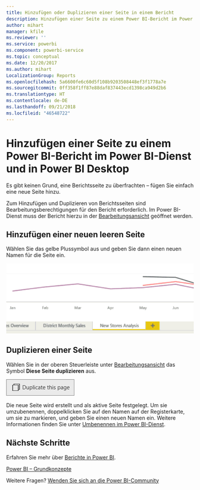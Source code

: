 ```yaml
---
title: Hinzufügen oder Duplizieren einer Seite in einem Bericht
description: Hinzufügen einer Seite zu einem Power BI-Bericht im Power BI-Dienst und in Power BI Desktop
author: mihart
manager: kfile
ms.reviewer: ''
ms.service: powerbi
ms.component: powerbi-service
ms.topic: conceptual
ms.date: 12/20/2017
ms.author: mihart
LocalizationGroup: Reports
ms.openlocfilehash: 5a6600fe6c60d5f108b9203508448ef3f1778a7e
ms.sourcegitcommit: 0ff358f1ff87e88daf837443ecd1398ca949d2b6
ms.translationtype: HT
ms.contentlocale: de-DE
ms.lasthandoff: 09/21/2018
ms.locfileid: "46548722"
---
```

# <a name="add-a-page-to-a-power-bi-report-in-power-bi-service-and-power-bi-desktop"></a>Hinzufügen einer Seite zu einem Power BI-Bericht im Power BI-Dienst und in Power BI Desktop
Es gibt keinen Grund, eine Berichtsseite zu überfrachten – fügen Sie einfach eine neue Seite hinzu. 

Zum Hinzufügen und Duplizieren von Berichtsseiten sind Bearbeitungsberechtigungen für den Bericht erforderlich. Im Power BI-Dienst muss der Bericht hierzu in der [Bearbeitungsansicht](consumer/end-user-reading-view.md) geöffnet werden. 

## <a name="add-a-new-blank-page"></a>Hinzufügen einer neuen leeren Seite
Wählen Sie das gelbe Plussymbol aus und geben Sie dann einen neuen Namen für die Seite ein.  

![](media/power-bi-report-add-page/reorderpages2.gif)

## <a name="duplicate-a-page"></a>Duplizieren einer Seite
Wählen Sie in der oberen Steuerleiste unter [Bearbeitungsansicht](service-interact-with-a-report-in-editing-view.md) das Symbol **Diese Seite duplizieren** aus.

![](media/power-bi-report-add-page/pbi_duplicate.png)

Die neue Seite wird erstellt und als aktive Seite festgelegt. Um sie umzubenennen, doppelklicken Sie auf den Namen auf der Registerkarte, um sie zu markieren, und geben Sie einen neuen Namen ein.  Weitere Informationen finden Sie unter [Umbenennen im Power BI-Dienst](service-rename.md).

## <a name="next-steps"></a>Nächste Schritte
Erfahren Sie mehr über [Berichte in Power BI](consumer/end-user-reports.md).

[Power BI – Grundkonzepte](consumer/end-user-basic-concepts.md)

Weitere Fragen? [Wenden Sie sich an die Power BI-Community](http://community.powerbi.com/)

